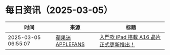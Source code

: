 ﻿# 每日资讯（2025-03-05）

|时间|来源|标题|
|---|---|---|
|2025-03-05 06:55:07|[蘋果迷 APPLEFANS](https://applefans.today/feed/)|[入門款 iPad 搭載 A16 晶片 正式更新推出！](https://applefans.today/2025-03-ipad-a16-launch/)|
